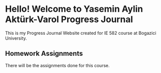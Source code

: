 # Hello! Welcome to Yasemin Aylin Aktürk-Varol Progress Journal

This is my Progress Journal Website created for IE 582 course at Bogazici University.

## Homework Assignments

There will be the assignments done for this course.
